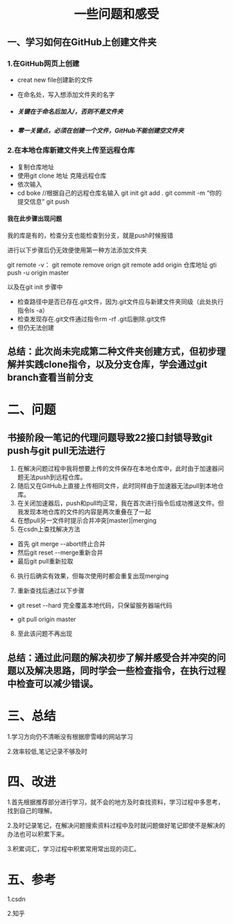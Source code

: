 # <center>一些问题和感受</center>

## 一、学习如何在GitHub上创建文件夹

### 1.在GitHub网页上创建

* creat new file创建新的文件

* 在命名处，写入想添加文件夹的名字

* ##### **关键在于命名后加入/**，否则不是文件夹

* ##### 零一关键点，必须在创建一个文件，GitHub不能创建空文件夹

### 2.在本地仓库新建文件夹上传至远程仓库

* 复制仓库地址
* 使用git clone 地址 克隆远程仓库
* 依次输入
* cd  boke     //根据自己的远程仓库名输入
  git init
  git add .
  git commit -m “你的提交信息”
  git push

#### 我在此步骤出现问题

我的库是有的，检查分支也能检查到分支，就是push时候报错

进行以下步骤后仍无效便使用第一种方法添加文件夹

git remote -v：
git remote remove orign
git remote add origin 仓库地址
gti push -u origin master

以及在git init 步骤中

* 检查路径中是否已存在.git文件，因为.git文件应与新建文件夹同级（此处执行指令ls -a）
* 检查发现存在.git文件通过指令rm -rf .git后删除.git文件
* 但仍无法创建

## 总结：此次尚未完成第二种文件夹创建方式，但初步理解并实践clone指令，以及分支仓库，学会通过git branch查看当前分支

# 二、问题

## 书接阶段一笔记的代理问题导致22接口封锁导致git push与git pull无法进行

1. 在解决问题过程中我将想要上传的文件保存在本地仓库中，此时由于加速器问题无法push到远程仓库。
2. 随后又在GitHub上直接上传相同文件，此时同样由于加速器无法pull到本地仓库。
3. 在关闭加速器后，push和pull均正常，我在首次进行指令后成功推送文件。但我发现本地仓库的文件的内容是两次重叠在了一起
4. 在想pull另一文件时提示合并冲突[master]|merging
5. 在csdn上查找解决方法

* 首先 git merge --abort终止合并
* 然后git reset --merge重新合并
* 最后git pull重新拉取

6. 执行后确实有效果，但每次使用时都会重复出现merging

7. 重新查找后通过以下步骤

* git reset --hard 完全覆盖本地代码，只保留服务器端代码

* git pull origin master

8. 至此该问题不再出现

## 总结：通过此问题的解决初步了解并感受**合并冲突**的问题以及解决思路，同时学会一些检查指令，在执行过程中检查可以减少错误。

# 三、总结

1.学习方向仍不清晰没有根据廖雪峰的网站学习

2.效率较低,笔记记录不够及时

# 四、改进

1.首先根据推荐部分进行学习，就不会的地方及时查找资料，学习过程中多思考，找到自己的理解。

2.及时记录笔记，在解决问题搜索资料过程中及时就问题做好笔记即使不是解决的办法也可以积累下来。

3.积累词汇，学习过程中积累常用常出现的词汇。

# 五、参考

1.csdn

2.知乎

